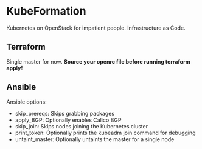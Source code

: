# KubeFormation
Kubernetes on OpenStack for impatient people. Infrastructure as Code.

## Terraform
Single master for now.
**Source your openrc file before running terraform apply!**

## Ansible
Ansible options:
- skip_prereqs: Skips grabbing packages
- apply_BGP: Optionally enables Calico BGP
- skip_join: Skips nodes joining the Kubernetes cluster
- print_token: Optionally prints the kubeadm join command for debugging
- untaint_master: Optionally untaints the master for a single node
